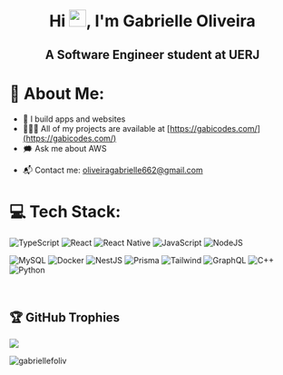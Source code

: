 <h1 align="center">Hi <img src="https://raw.githubusercontent.com/kaueMarques/kaueMarques/master/hi.gif" width="30px"/>, I'm Gabrielle Oliveira</h1>
<h2 align="center">A Software Engineer student at UERJ </h2>

# 💫 About Me:

- 🔭 I build apps and websites
- 👩🏽‍💻 All of my projects are available at [https://gabicodes.com/](https://gabicodes.com/)
- 🗯️ Ask me about AWS
<!-- - 🔥 I'm currently learning microservices with NestJS, Prisma, GraphQL and Docker -->
- 📬 Contact me: oliveiragabrielle662@gmail.com

# 💻 Tech Stack:

![TypeScript](https://img.shields.io/badge/typescript-%23007ACC.svg?style=for-the-badge&logo=typescript&logoColor=white)
![React](https://img.shields.io/badge/react-%2320232a.svg?style=for-the-badge&logo=react&logoColor=%2361DAFB)
![React Native](https://img.shields.io/badge/react_native-%2320232a.svg?style=for-the-badge&logo=react&logoColor=%2361DAFB)
![JavaScript](https://img.shields.io/badge/javascript-%23323330.svg?style=for-the-badge&logo=javascript&logoColor=%23F7DF1E)
![NodeJS](https://img.shields.io/badge/node.js-6DA55F?style=for-the-badge&logo=node.js&logoColor=white)

<!-- ![Express.js](https://img.shields.io/badge/express.js-%23404d59.svg?style=for-the-badge&logo=express&logoColor=%2361DAFB) -->

![MySQL](https://img.shields.io/badge/mysql-white?style=for-the-badge&logo=mysql)
![Docker](https://img.shields.io/badge/docker-%23007ACC.svg?style=for-the-badge&logo=docker&logoColor=white)
![NestJS](https://img.shields.io/badge/nestjs-red?style=for-the-badge&logo=nestjs)
![Prisma](https://img.shields.io/badge/prisma-black?style=for-the-badge&logo=prisma)
![Tailwind](https://img.shields.io/badge/tailwindcss-white?style=for-the-badge&logo=tailwindcss)
![GraphQL](https://img.shields.io/badge/graphql-red?style=for-the-badge&logo=graphql)
![C++](https://img.shields.io/badge/c++-%2300599C.svg?style=for-the-badge&logo=c%2B%2B&logoColor=white)
![Python](https://img.shields.io/badge/python-3670A0?style=for-the-badge&logo=python&logoColor=ffdd54)

<!--
# 📊 GitHub Stats:

<p><img align="left" src="https://github-readme-stats.vercel.app/api/top-langs?username=gabriellefoliv&show_icons=true&locale=en&layout=compact" alt="gabriellefoliv" /></p>

<p><img align="center" src="https://github-readme-streak-stats.herokuapp.com/?user=gabriellefoliv&" alt="gabriellefoliv" /></p> -->

<!----
<a href="https://github.com/anuraghazra/github-readme-stats">
  <img height=200 align="center" src="https://github-readme-stats.vercel.app/api?username=gabriellefoliv&show_icons=true&theme=radical" />
</a>
<br>
<br>
<a href="https://github.com/anuraghazra/convoychat">
  <img height=200 align="center" src="https://github-readme-stats.vercel.app/api/top-langs?username=gabriellefoliv&layout=compact&langs_count=8&card_width=320" />
</a> ---->

<br>
<!-- ![](https://github-readme-streak-stats.herokuapp.com/?user=gabriellefoliv&theme=dark&hide_border=false)
 -->
<div> 
  <!---
  <a href="https://www.youtube.com/channel/UC_-uuuZbY0AAt9CViNzvc-Q" target="_blank"><img src="https://img.shields.io/badge/YouTube-FF0000?style=for-the-badge&logo=youtube&logoColor=white" target="_blank"></a>
  --->

## 🏆 GitHub Trophies

![](https://github-profile-trophy.vercel.app/?username=gabriellefoliv&theme=dracula&no-frame=false&no-bg=false&margin-w=4)

<!---### 😂 Random Dev Meme
<img src='https://randommeme-five.vercel.app/' style="height: 400px;"/>

<!-- Proudly created with GPRM ( https://gprm.itsvg.in ) -->

<p align="left"> <img src="https://komarev.com/ghpvc/?username=gabriellefoliv&label=Profile%20views&color=0e75b6&style=flat" alt="gabriellefoliv" /></p>
